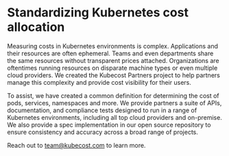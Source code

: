 Standardizing Kubernetes cost allocation
========================================

Measuring costs in Kubernetes environments is complex. Applications and their resources are often ephemeral.
Teams and even departments share the same resources without transparent prices attached.
Organizations are oftentimes running resources on disparate machine types or even multiple cloud providers.
We created the Kubecost Partners project to help partners manage this complexity and provide cost visibility for their users.

To assist, we have created a common definition for determining the cost of pods, services, namespaces and more.
We provide partners a suite of APIs, documentation, and compliance tests designed to run in a range of Kubernetes environments, including all top cloud providers and on-premise.
We also provide a spec implementation in our open source repository to ensure consistency and accuracy across a broad range of projects.

Reach out to <team@kubecost.com> to learn more.

<!--- {"article":"4407595975959","section":"4402815656599","permissiongroup":"1500001277122"} --->